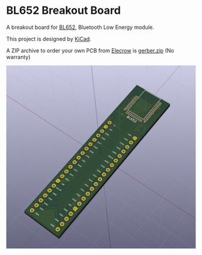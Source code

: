 # BL652 Breakout Board

A breakout board for [BL652](http://www.lairdtech.com/products/bl652-ble-module), Bluetooth Low Energy module.

This project is designed by [KiCad](http://kicad-pcb.org/).

A ZIP archive to order your own PCB from [Elecrow](http://www.elecrow.com/) is  [gerber.zip](gerber.zip) (No warranty)

![board image](3D.png)
